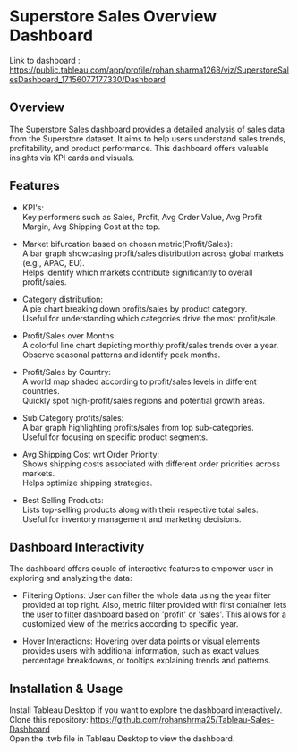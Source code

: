 # Superstore Sales Overview Dashboard

Link to dashboard : https://public.tableau.com/app/profile/rohan.sharma1268/viz/SuperstoreSalesDashboard_17156077177330/Dashboard

## Overview
The Superstore Sales dashboard provides a detailed analysis of sales data from the Superstore dataset. It aims to help users understand sales trends, profitability, and product performance. This dashboard offers valuable insights via KPI cards and visuals.

## Features

* KPI's:  
  Key performers such as Sales, Profit, Avg Order Value, Avg Profit Margin, Avg Shipping Cost at the top.
  
* Market bifurcation based on chosen metric(Profit/Sales):    
A bar graph showcasing profit/sales distribution across global markets (e.g., APAC, EU).  
Helps identify which markets contribute significantly to overall profit/sales.  
  
* Category distribution:  
A pie chart breaking down profits/sales by product category.  
Useful for understanding which categories drive the most profit/sale.  
  
* Profit/Sales over Months:  
A colorful line chart depicting monthly profit/sales trends over a year.  
Observe seasonal patterns and identify peak months.    
  
* Profit/Sales by Country:  
A world map shaded according to profit/sales levels in different countries.  
Quickly spot high-profit/sales regions and potential growth areas.

* Sub Category profits/sales:  
A bar graph highlighting profits/sales from top sub-categories.  
Useful for focusing on specific product segments.  
  
* Avg Shipping Cost wrt Order Priority:  
Shows shipping costs associated with different order priorities across markets.  
Helps optimize shipping strategies.  
  
* Best Selling Products:  
Lists top-selling products along with their respective total sales.  
Useful for inventory management and marketing decisions.  

## Dashboard Interactivity  
The dashboard offers couple of interactive features to empower user in exploring and analyzing the data:  

* Filtering Options:
User can filter the whole data using the year filter provided at top right. Also, metric filter provided with first container lets the user to filter dashboard based on 'profit' or 'sales'. This allows for a customized view of the metrics according to specific year.  

* Hover Interactions:
Hovering over data points or visual elements provides users with additional information, such as exact values, percentage breakdowns, or tooltips explaining trends and patterns.  

## Installation & Usage
Install Tableau Desktop if you want to explore the dashboard interactively.  
Clone this repository:  https://github.com/rohanshrma25/Tableau-Sales-Dashboard  
Open the .twb file in Tableau Desktop to view the dashboard.  
